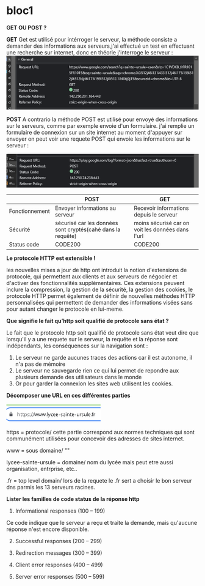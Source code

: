 # bloc1

**GET OU POST ?**

**GET**
Get est utilisé pour intérroger le serveur, la méthode consiste a demander des informations aux serveurs,j'ai effectué un test
en effectuant une recherche sur internet, donc en théorie j'interroge le serveur : ![Image](GETexemple.png)



**POST**
A contrario la méthode POST est utilisé pour envoyé des informations sur le serveurs, comme par exemple envoie d'un formulaire.
j'ai remplie un formulaire de connexion sur un site internet au moment d'appuyer sur envoyer on peut voir une requete POST qui envoie les informations sur le serveur :



![Image](POSTexemple.png)



|                    | POST                                     | GET                                       |
|--------------------|------------------------------------------|-------------------------------------------|
| Fonctionnement     | Envoyer informations au serveur          | Recevoir informations depuis le serveur   |
| Sécurité           | sécurisé car les données sont cryptés(cahé dans la requête)| moins sécurisé car on voit les données dans l'url  |
| Status code     | CODE200         | CODE200   |


**Le protocole HTTP est extensible !**

les nouvelles mises a jour de http ont introduit la notion d'extensions de protocole, qui permettent aux clients et aux serveurs de négocier et d'activer des fonctionnalités supplémentaires. Ces extensions peuvent inclure la compression, la gestion de la sécurité, la gestion des cookies, le protocole HTTP permet également de définir de nouvelles méthodes HTTP personnalisées qui permettent de demander des informations visées sans pour autant changer le protocole en lui-meme.

**Que signifie le fait qu’http soit qualifié de protocole sans état ?**

Le fait que le protocole http soit qualifié de protocole sans état veut dire que lorsqu'il y a une requete sur le serveur, la requête et la réponse sont indépendants, les conséquences sur la navigation sont : 
1. Le serveur ne garde aucunes traces des actions car il est autonome, il n'a pas de mémoire
2. Le serveur ne sauvegarde rien ce qui lui permet de repondre aux plusieurs demande des utilisateurs dans le monde
3. Or pour garder la connexion les sites web utilisent les cookies.

**Décomposer une URL en ces différentes parties**

![Image](exempleURL.png)

https = protocole/ cette partie correspond aux normes techniques qui sont communément utilisées pour concevoir des adresses de sites internet.

www = sous domaine/ ""

lycee-sainte-ursule = domaine/ nom du lycée mais peut etre aussi organisation, entrprise, etc..

.fr = top level domain/ lors de la requete le .fr sert a choisir le bon serveur dns parmis les 13 serveurs racines.

**Lister les familles de code status de la réponse http**

1. Informational responses (100 – 199)

Ce code indique que le serveur a reçu et traite la demande, mais qu'aucune réponse n'est encore disponible.

2. Successful responses (200 – 299)

3. Redirection messages (300 – 399)

4. Client error responses (400 – 499)

5. Server error responses (500 – 599)


